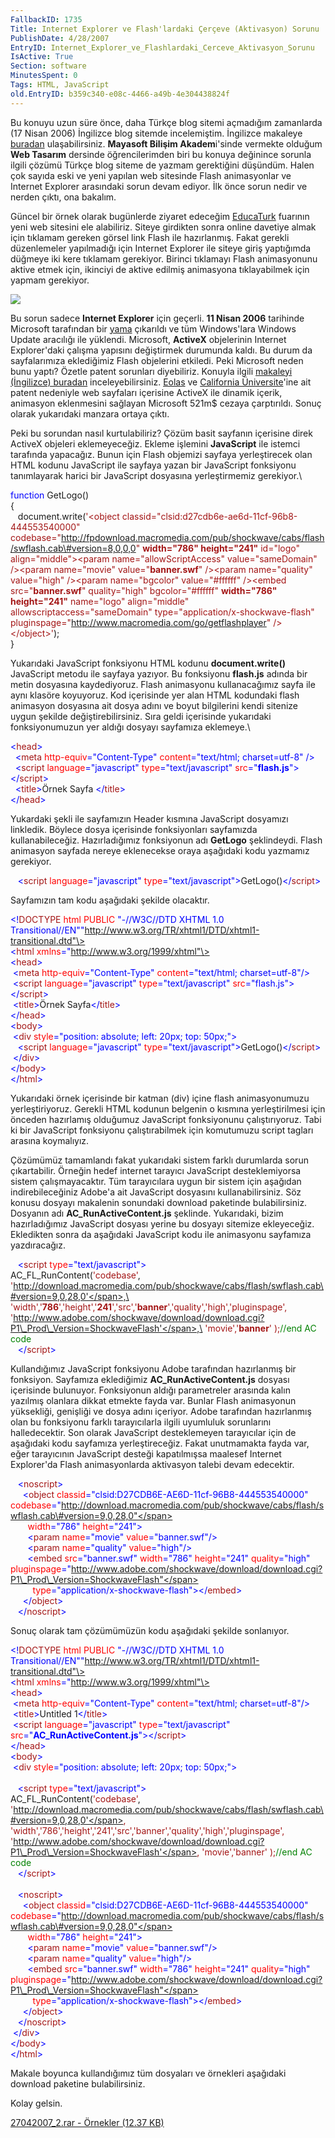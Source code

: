 ```yaml
---
FallbackID: 1735
Title: Internet Explorer ve Flash'lardaki Çerçeve (Aktivasyon) Sorunu
PublishDate: 4/28/2007
EntryID: Internet_Explorer_ve_Flashlardaki_Cerceve_Aktivasyon_Sorunu
IsActive: True
Section: software
MinutesSpent: 0
Tags: HTML, JavaScript
old.EntryID: b359c340-e08c-4466-a49b-4e304438824f
---
```

Bu konuyu uzun süre önce, daha Türkçe blog sitemi açmadığım zamanlarda
(17 Nisan 2006) İngilizce blog sitemde incelemiştim. İngilizce makaleye
[buradan](http://daron.yondem.com/en/post/5e86a2ff-9d03-431f-8759-e643bad1bdcc)
ulaşabilirsiniz. **Mayasoft Bilişim Akadem**i'sinde vermekte olduğum
**Web Tasarım** dersinde öğrencilerimden biri bu konuya değinince
sorunla ilgili çözümü Türkçe blog siteme de yazmam gerektiğini düşündüm.
Halen çok sayıda eski ve yeni yapılan web sitesinde Flash animasyonlar
ve Internet Explorer arasındaki sorun devam ediyor. İlk önce sorun nedir
ve nerden çıktı, ona bakalım.

Güncel bir örnek olarak bugünlerde ziyaret edeceğim
[EducaTurk](http://www.educaturk.com/educaturk/index.asp) fuarının yeni
web sitesini ele alabiliriz. Siteye girdikten sonra online davetiye
almak için tıklamam gereken görsel link Flash ile hazırlanmış. Fakat
gerekli düzenlemeler yapılmadığı için Internet Explorer ile siteye giriş
yaptığımda düğmeye iki kere tıklamam gerekiyor. Birinci tıklamayı Flash
animasyonunu aktive etmek için, ikinciyi de aktive edilmiş animasyona
tıklayabilmek için yapmam gerekiyor.

![](http://cdn.daron.yondem.com/assets/1735/27042007_1.png)

Bu sorun sadece **Internet Explorer** için geçerli. **11 Nisan 2006**
tarihinde Microsoft tarafından bir
[yama](http://support.microsoft.com/?scid=kb%3Btr%3B912945&x=11&y=13)
çıkarıldı ve tüm Windows'lara Windows Update aracılığı ile yüklendi.
Microsoft, **ActiveX** objelerinin Internet Explorer'daki çalışma
yapısını değiştirmek durumunda kaldı. Bu durum da sayfalarımıza
eklediğimiz Flash objelerini etkiledi. Peki Microsoft neden bunu yaptı?
Özetle patent sorunları diyebiliriz. Konuyla ilgili [makaleyi
(İngilizce)
buradan](http://www.vnunet.com/vnunet/news/2153137/eolas-patent-case-prompts)
inceleyebilirsiniz. [Eolas](http://www.eolas.com/) ve [California
Üniversite](http://www.universityofcalifornia.edu/)'ine ait patent
nedeniyle web sayfaları içerisine ActiveX ile dinamik içerik, animasyon
eklenmesini sağlayan Microsoft 521m\$ cezaya çarptırıldı. Sonuç olarak
yukarıdaki manzara ortaya çıktı.

Peki bu sorundan nasıl kurtulabiliriz? Çözüm basit sayfanın içerisine
direk ActiveX objeleri eklemeyeceğiz. Ekleme işlemini **JavaScript** ile
istemci tarafında yapacağız. Bunun için Flash objemizi sayfaya
yerleştirecek olan HTML kodunu JavaScript ile sayfaya yazan bir
JavaScript fonksiyonu tanımlayarak harici bir JavaScript dosyasına
yerleştirmemiz gerekiyor.\

<span style="color: blue;"> function</span><span> GetLogo()</span>\
 <span> {</span>\
 <span> <span style="">   </span> document.write(<span
style="color: rgb(163, 21, 21);">'\<object
classid="clsid:d27cdb6e-ae6d-11cf-96b8-444553540000"
codebase="http://fpdownload.macromedia.com/pub/shockwave/cabs/flash/swflash.cab\#version=8,0,0,0"
**width="786" height="241"** id="logo" align="middle"\>\<param
name="allowScriptAccess" value="sameDomain" /\>\<param name="movie"
value="**banner.swf**" /\>\<param name="quality" value="high" /\>\<param
name="bgcolor" value="\#ffffff" /\>\<embed src="**banner.swf**"
quality="high" bgcolor="\#ffffff" **width="786" height="241"**
name="logo" align="middle" allowscriptaccess="sameDomain"
type="application/x-shockwave-flash"
pluginspage="http://www.macromedia.com/go/getflashplayer"
/\>\</object\>'</span>);</span>\
 <span> }</span>

Yukarıdaki JavaScript fonksiyonu HTML kodunu **document.write()**
JavaScript metodu ile sayfaya yazıyor. Bu fonksiyonu **flash.js** adında
bir metin dosyasına kaydediyoruz. Flash animasyonu kullanacağımız sayfa
ile aynı klasöre koyuyoruz. Kod içerisinde yer alan HTML kodundaki flash
animasyon dosyasına ait dosya adını ve boyut bilgilerini kendi sitenize
uygun şekilde değiştirebilirsiniz. Sıra geldi içerisinde yukarıdaki
fonksiyonumuzun yer aldığı dosyayı sayfamıza eklemeye.\

<span style="color: blue;"> \<</span><span
style="color: rgb(163, 21, 21);">head</span><span
style="color: blue;">\></span>\
 <span> <span>  </span> <span style="color: blue;"> \<</span><span
style="color: rgb(163, 21, 21);">meta</span> <span style="color: red;">
http-equiv</span><span style="color: blue;">="Content-Type"</span> <span
style="color: red;"> content</span><span
style="color: blue;">="text/html; charset=utf-8"</span> <span
style="color: blue;"> /\></span></span>\
 <span> <span>  </span> <span style="color: blue;"> \<</span><span
style="color: rgb(163, 21, 21);">script</span> <span
style="color: red;"> language</span><span
style="color: blue;">="javascript"</span> <span style="color: red;">
type</span><span style="color: blue;">="text/javascript"</span> <span
style="color: red;"> src</span><span
style="color: blue;">="**flash.js**"</span><span
style="color: blue;">\></span></span><span><span
style="color: blue;">\</</span><span
style="color: rgb(163, 21, 21);"></span></span><span><span
style="color: blue;"></span><span
style="color: rgb(163, 21, 21);">script</span></span><span><span
style="color: blue;">\></span></span>\
 <span> <span>  </span> <span style="color: blue;"> \<</span><span
style="color: rgb(163, 21, 21);">title</span><span
style="color: blue;">\></span>Örnek Sayfa <span style="color: blue;">
\</</span><span style="color: rgb(163, 21, 21);">title</span><span
style="color: blue;">\></span></span>\
 <span style="color: blue;"> \</</span><span
style="color: rgb(163, 21, 21);">head</span><span
style="color: blue;">\></span>

Yukardaki şekli ile sayfamızın Header kısmına JavaScript dosyamızı
linkledik. Böylece dosya içerisinde fonksiyonları sayfamızda
kullanabileceğiz. Hazırladığımız fonksiyonun adı <span>**GetLogo**
şeklindeydi. Flash animasyon sayfada nereye eklenecekse oraya aşağıdaki
kodu yazmamız gerekiyor.</span>

<span><span>   </span><span style="color: blue;">\<</span><span
style="color: rgb(163, 21, 21);">script</span><span style="color: red;">
language</span><span style="color: blue;">="javascript"</span><span
style="color: red;"> type</span><span
style="color: blue;">="text/javascript"\></span>GetLogo()<span
style="color: blue;">\</</span><span
style="color: rgb(163, 21, 21);">script</span><span
style="color: blue;">\></span></span>

Sayfamızın tam kodu aşağıdaki şekilde olacaktır.

<span style="color: blue;">\<!</span><span
style="color: rgb(163, 21, 21);">DOCTYPE</span><span><span
style="color: red;"> html </span><span
style="color: red;">PUBLIC</span><span style="color: blue;">
"-//W3C//DTD XHTML 1.0 Transitional//EN"</span><span
style="color: blue;">"http://www.w3.org/TR/xhtml1/DTD/xhtml1-transitional.dtd"\></span></span>\
<span style="color: blue;">\<</span><span
style="color: rgb(163, 21, 21);">html</span><span><span
style="color: red;"> xmlns</span><span
style="color: blue;">="http://www.w3.org/1999/xhtml"\></span></span>\
<span style="color: blue;">\<</span><span
style="color: rgb(163, 21, 21);">head</span><span
style="color: blue;">\></span>\
<span><span> </span><span style="color: blue;">\<</span><span
style="color: rgb(163, 21, 21);">meta</span><span style="color: red;">
http-equiv</span><span style="color: blue;">="Content-Type"</span><span
style="color: red;"> content</span><span
style="color: blue;">="text/html; charset=utf-8"</span><span
style="color: blue;">/\></span></span>\
<span><span> </span><span style="color: blue;">\<</span><span
style="color: rgb(163, 21, 21);">script </span><span
style="color: red;">language</span><span
style="color: blue;">="javascript"</span><span style="color: red;">
type</span><span style="color: blue;">="text/javascript"</span><span
style="color: red;"> src</span><span
style="color: blue;">="flash.js"\>\</</span><span
style="color: rgb(163, 21, 21);">script</span><span
style="color: blue;">\></span></span>\
<span><span> </span><span style="color: blue;">\<</span><span
style="color: rgb(163, 21, 21);">title</span><span
style="color: blue;">\></span>Örnek Sayfa<span
style="color: blue;">\</</span><span
style="color: rgb(163, 21, 21);">title</span><span
style="color: blue;">\></span></span>\
<span style="color: blue;">\</</span><span
style="color: rgb(163, 21, 21);">head</span><span
style="color: blue;">\></span>\
<span style="color: blue;">\<</span><span
style="color: rgb(163, 21, 21);">body</span><span
style="color: blue;">\></span>\
<span><span> </span><span style="color: blue;">\<</span><span
style="color: rgb(163, 21, 21);">div</span><span style="color: red;">
style</span><span style="color: blue;">="position: absolute; left: 20px;
top: 50px;"\></span></span>\
<span><span>   </span><span style="color: blue;">\<</span><span
style="color: rgb(163, 21, 21);">script </span><span
style="color: red;">language</span><span
style="color: blue;">="javascript"</span><span style="color: red;">
type</span><span
style="color: blue;">="text/javascript"\></span>GetLogo()<span
style="color: blue;">\</</span><span
style="color: rgb(163, 21, 21);">script</span><span
style="color: blue;">\></span></span>\
<span><span> </span><span style="color: blue;">\</</span><span
style="color: rgb(163, 21, 21);">div</span><span
style="color: blue;">\></span></span>\
<span style="color: blue;">\</</span><span
style="color: rgb(163, 21, 21);">body</span><span
style="color: blue;">\></span>\
<span style="color: blue;">\</</span><span
style="color: rgb(163, 21, 21);">html</span><span
style="color: blue;">\></span> 

Yukarıdaki örnek içerisinde bir katman (div) içine flash animasyonumuzu
yerleştiriyoruz. Gerekli HTML kodunun belgenin o kısmına yerleştirilmesi
için önceden hazırlamış olduğumuz JavaScript fonksiyonunu
çalıştırıyoruz. Tabi ki bir JavaScript fonksiyonu çalıştırabilmek için
komutumuzu script tagları arasına koymalıyız.

Çözümümüz tamamlandı fakat yukarıdaki sistem farklı durumlarda sorun
çıkartabilir. Örneğin hedef internet tarayıcı JavaScript desteklemiyorsa
sistem çalışmayacaktır. Tüm tarayıcılara uygun bir sistem için aşağıdan
indirebileceğiniz Adobe'a ait JavaScript dosyasını kullanabilirsiniz.
Söz konusu dosyayı makalenin sonundaki download paketinde
bulabilirsiniz. Dosyanın adı **AC\_RunActiveContent.js** şeklinde.
Yukarıdaki, bizim hazırladığımız JavaScript dosyası yerine bu dosyayı
sitemize ekleyeceğiz. Ekledikten sonra da aşağıdaki JavaScript kodu ile
animasyonu sayfamıza yazdıracağız.

<span>   <span style="color: blue;">\<</span><span
style="color: rgb(163, 21, 21);">script</span><span style="color: red;">
type</span><span
style="color: blue;">="text/javascript"\></span></span>\
<span>AC\_FL\_RunContent(<span
style="color: rgb(163, 21, 21);">'codebase'</span>,<span
style="color: rgb(163, 21, 21);">
'http://download.macromedia.com/pub/shockwave/cabs/flash/swflash.cab\#version=9,0,28,0'</span>,\
<span style="color: rgb(163, 21, 21);"> 'width'</span>,<span
style="color: rgb(163, 21, 21);">'**786**'</span>,<span
style="color: rgb(163, 21, 21);">'height'</span>,<span
style="color: rgb(163, 21, 21);">'**241**'</span>,<span
style="color: rgb(163, 21, 21);">'src'</span>,<span
style="color: rgb(163, 21, 21);">'**banner**'</span>,<span
style="color: rgb(163, 21, 21);">'quality'</span>,<span
style="color: rgb(163, 21, 21);">'high'</span>,<span
style="color: rgb(163, 21, 21);">'pluginspage'</span>,\
<span style="color: rgb(163, 21, 21);">
'http://www.adobe.com/shockwave/download/download.cgi?P1\_Prod\_Version=ShockwaveFlash'</span>,\
 <span style="color: rgb(163, 21, 21);">'movie'</span>,<span
style="color: rgb(163, 21, 21);">'**banner**'</span> );<span
style="color: green;">//end AC code</span></span>\
<span>   <span style="color: blue;">\</</span><span
style="color: rgb(163, 21, 21);">script</span><span
style="color: blue;">\></span></span>

Kullandığımız JavaScript fonksiyonu Adobe tarafından hazırlanmış bir
fonksiyon. Sayfamıza eklediğimiz **AC\_RunActiveContent.js** dosyası
içerisinde bulunuyor. Fonksiyonun aldığı parametreler arasında kalın
yazılmış olanlara dikkat etmekte fayda var. Bunlar Flash animasyonun
yüksekliği, genişliği ve dosya adını içeriyor. Adobe tarafından
hazırlanmış olan bu fonksiyonu farklı tarayıcılarla ilgili uyumluluk
sorunlarını halledecektir. Son olarak JavaScript desteklemeyen
tarayıcılar için de aşağıdaki kodu sayfamıza yerleştireceğiz. Fakat
unutmamakta fayda var, eğer tarayıcının JavaScript desteği kapatılmışsa
maalesef Internet Explorer'da Flash animasyonlarda aktivasyon talebi
devam edecektir.

<span>   <span style="color: blue;">\<</span><span
style="color: rgb(163, 21, 21);">noscript</span><span
style="color: blue;">\></span></span>\
<span>     <span style="color: blue;">\<</span><span
style="color: rgb(163, 21, 21);">object </span><span
style="color: red;">classid</span><span
style="color: blue;">="clsid:D27CDB6E-AE6D-11cf-96B8-444553540000"</span><span
style="color: red;"> codebase</span><span
style="color: blue;">="http://download.macromedia.com/pub/shockwave/cabs/flash/swflash.cab\#version=9,0,28,0"</span></span>\
<span>       <span style="color: red;">width</span><span
style="color: blue;">="786" </span><span
style="color: red;">height</span><span
style="color: blue;">="241"\></span></span>\
<span>       <span style="color: blue;">\<</span><span
style="color: rgb(163, 21, 21);">param</span><span style="color: red;">
name</span><span style="color: blue;">="movie"</span><span
style="color: red;"> value</span><span
style="color: blue;">="banner.swf"/\></span></span>\
<span>       <span style="color: blue;">\<</span><span
style="color: rgb(163, 21, 21);">param</span><span style="color: red;">
name</span><span style="color: blue;">="quality"</span><span
style="color: red;"> value</span><span
style="color: blue;">="high"/\></span></span>\
<span>       <span style="color: blue;">\<</span><span
style="color: rgb(163, 21, 21);">embed</span><span style="color: red;">
src</span><span style="color: blue;">="banner.swf"</span><span
style="color: red;"> width</span><span
style="color: blue;">="786"</span><span style="color: red;">
height</span><span style="color: blue;">="241"</span><span
style="color: red;"> quality</span><span style="color: blue;">="high"
</span><span style="color: red;">pluginspage</span><span
style="color: blue;">="http://www.adobe.com/shockwave/download/download.cgi?P1\_Prod\_Version=ShockwaveFlash"</span></span>\
<span>         <span style="color: red;">type</span><span
style="color: blue;">="application/x-shockwave-flash"\>\</</span><span
style="color: rgb(163, 21, 21);">embed</span><span
style="color: blue;">\></span></span>\
<span>     <span style="color: blue;">\</</span><span
style="color: rgb(163, 21, 21);">object</span><span
style="color: blue;">\></span></span>\
<span>   <span style="color: blue;">\</</span><span
style="color: rgb(163, 21, 21);">noscript</span><span
style="color: blue;">\></span></span>

Sonuç olarak tam çözümümüzün kodu aşağıdaki şekilde sonlanıyor.

<span style="color: blue;">\<!</span><span
style="color: rgb(163, 21, 21);">DOCTYPE</span><span><span
style="color: red;"> html</span><span style="color: red;"> PUBLIC
</span><span style="color: blue;">"-//W3C//DTD XHTML 1.0
Transitional//EN"</span><span
style="color: blue;">"http://www.w3.org/TR/xhtml1/DTD/xhtml1-transitional.dtd"\></span></span>\
<span style="color: blue;">\<</span><span
style="color: rgb(163, 21, 21);">html</span><span><span
style="color: red;"> xmlns</span><span
style="color: blue;">="http://www.w3.org/1999/xhtml"\></span></span>\
<span style="color: blue;">\<</span><span
style="color: rgb(163, 21, 21);">head</span><span
style="color: blue;">\></span>\
<span><span> </span><span style="color: blue;">\<</span><span
style="color: rgb(163, 21, 21);">meta</span><span style="color: red;">
http-equiv</span><span style="color: blue;">="Content-Type"</span><span
style="color: red;"> content</span><span
style="color: blue;">="text/html; charset=utf-8"</span><span
style="color: blue;">/\></span></span>\
<span><span> </span><span style="color: blue;">\<</span><span
style="color: rgb(163, 21, 21);">title</span><span
style="color: blue;">\></span>Untitled 1<span
style="color: blue;">\</</span><span
style="color: rgb(163, 21, 21);">title</span><span
style="color: blue;">\></span></span>\
<span><span> </span><span style="color: blue;">\<</span><span
style="color: rgb(163, 21, 21);">script </span><span
style="color: red;">language</span><span
style="color: blue;">="javascript"</span><span style="color: red;">
type</span><span style="color: blue;">="text/javascript"</span><span
style="color: red;"> src</span><span
style="color: blue;">="**AC\_RunActiveContent.js**"\>\</</span><span
style="color: rgb(163, 21, 21);">script</span><span
style="color: blue;">\></span></span>\
<span style="color: blue;">\</</span><span
style="color: rgb(163, 21, 21);">head</span><span
style="color: blue;">\></span>\
<span style="color: blue;">\<</span><span
style="color: rgb(163, 21, 21);">body</span><span
style="color: blue;">\></span>\
<span><span> </span><span style="color: blue;">\<</span><span
style="color: rgb(163, 21, 21);">div</span><span style="color: red;">
style</span><span style="color: blue;">="position: absolute; left: 20px;
top: 50px;"\></span></span>\
<span style="color: blue;"> </span>\
<span><span>   </span><span style="color: blue;">\<</span><span
style="color: rgb(163, 21, 21);">script</span><span style="color: red;">
type</span><span
style="color: blue;">="text/javascript"\></span></span>\
<span>AC\_FL\_RunContent(<span
style="color: rgb(163, 21, 21);">'codebase'</span>, <span
style="color: rgb(163, 21, 21);">'http://download.macromedia.com/pub/shockwave/cabs/flash/swflash.cab\#version=9,0,28,0'</span>,
<span style="color: rgb(163, 21, 21);">'width'</span>,<span
style="color: rgb(163, 21, 21);">'786'</span>,<span
style="color: rgb(163, 21, 21);">'height'</span>,<span
style="color: rgb(163, 21, 21);">'241'</span>,<span
style="color: rgb(163, 21, 21);">'src'</span>,<span
style="color: rgb(163, 21, 21);">'banner'</span>,<span
style="color: rgb(163, 21, 21);">'quality'</span>,<span
style="color: rgb(163, 21, 21);">'high'</span>,<span
style="color: rgb(163, 21, 21);">'pluginspage'</span>, <span
style="color: rgb(163, 21, 21);">'http://www.adobe.com/shockwave/download/download.cgi?P1\_Prod\_Version=ShockwaveFlash'</span>,
<span style="color: rgb(163, 21, 21);">'movie'</span>,<span
style="color: rgb(163, 21, 21);">'banner'</span> );<span
style="color: green;">//end AC code</span></span>\
<span><span>   </span><span style="color: blue;">\</</span><span
style="color: rgb(163, 21, 21);">script</span><span
style="color: blue;">\></span></span>\
<span style="color: blue;"> </span>\
<span><span>   </span><span style="color: blue;">\<</span><span
style="color: rgb(163, 21, 21);">noscript</span><span
style="color: blue;">\></span></span>\
<span><span>     </span><span style="color: blue;">\<</span><span
style="color: rgb(163, 21, 21);">object</span><span style="color: red;">
classid</span><span
style="color: blue;">="clsid:D27CDB6E-AE6D-11cf-96B8-444553540000"</span><span
style="color: red;"> codebase</span><span
style="color: blue;">="http://download.macromedia.com/pub/shockwave/cabs/flash/swflash.cab\#version=9,0,28,0"</span></span>\
<span><span>       </span><span style="color: red;">width</span><span
style="color: blue;">="786" </span><span
style="color: red;">height</span><span
style="color: blue;">="241"\></span></span>\
<span><span>       </span><span style="color: blue;">\<</span><span
style="color: rgb(163, 21, 21);">param</span><span style="color: red;">
name</span><span style="color: blue;">="movie"</span><span
style="color: red;"> value</span><span
style="color: blue;">="banner.swf"</span><span
style="color: blue;">/\></span></span>\
<span><span>       </span><span style="color: blue;">\<</span><span
style="color: rgb(163, 21, 21);">param</span><span style="color: red;">
name</span><span style="color: blue;">="quality"</span><span
style="color: red;"> value</span><span
style="color: blue;">="high"</span><span
style="color: blue;">/\></span></span>\
<span><span>       </span><span style="color: blue;">\<</span><span
style="color: rgb(163, 21, 21);">embed</span><span style="color: red;">
src</span><span style="color: blue;">="banner.swf" </span><span
style="color: red;">width</span><span
style="color: blue;">="786"</span><span style="color: red;">
height</span><span style="color: blue;">="241"</span><span
style="color: red;"> quality</span><span
style="color: blue;">="high"</span><span style="color: red;">
pluginspage</span><span
style="color: blue;">="http://www.adobe.com/shockwave/download/download.cgi?P1\_Prod\_Version=ShockwaveFlash"</span></span>\
<span><span>         </span><span style="color: red;">type</span><span
style="color: blue;">="application/x-shockwave-flash"\>\</</span><span
style="color: rgb(163, 21, 21);">embed</span><span
style="color: blue;">\></span></span>\
<span><span>     </span><span style="color: blue;">\</</span><span
style="color: rgb(163, 21, 21);">object</span><span
style="color: blue;">\></span></span>\
<span><span>   </span><span style="color: blue;">\</</span><span
style="color: rgb(163, 21, 21);">noscript</span><span
style="color: blue;">\></span></span>\
<span><span> </span><span style="color: blue;">\</</span><span
style="color: rgb(163, 21, 21);">div</span><span
style="color: blue;">\></span></span>\
<span style="color: blue;">\</</span><span
style="color: rgb(163, 21, 21);">body</span><span
style="color: blue;">\></span>\
<span style="color: blue;">\</</span><span
style="color: rgb(163, 21, 21);">html</span><span
style="color: blue;">\></span>

Makale boyunca kullandığımız tüm dosyaları ve örnekleri aşağıdaki
download paketine bulabilirsiniz.

Kolay gelsin.

[27042007\_2.rar - Örnekler (12.37
KB)](http://cdn.daron.yondem.com/assets/1735/27042007_2.rar)


